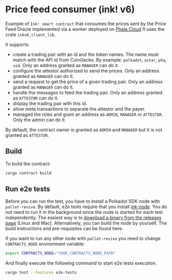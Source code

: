 # Price feed consumer (ink! v6)

Example of `Ink! smart contract` that consumes the prices sent by the Price Feed Oracle implemented via a worker deployed on [Phala Cloud](https://cloud.phala.network/)
It uses the crate `inkv6_client_lib`.

It supports:
 - create a trading pair with an id and the token names. The name must match with the API id from CoinGecko. By example: `polkadot`, `astar`, `pha`, `usd`. Only an address granted as `MANAGER` can do it.
 - configure the attestor authorized to send the prices. Only an address granted as `MANAGER` can do it.
 - send a request to get the price of a given trading pair. Only an address granted as `MANAGER` can do it.
 - handle the messages to feed the trading pair. Only an address granted as `ATTESTOR` can do it.
 - display the trading pair with this id.
 - allow meta transactions to separate the attestor and the payer.
 - managed the roles and grant an address as `ADMIN`, `MANAGER` or `ATTESTOR`. Only the admin can do it.

By default, the contract owner is granted as `ADMIN` and `MANAGER` but it is not granted as `ATTESTOR`.

## Build

To build the contract:

```bash
cargo contract build
```

## Run e2e tests

Before you can run the test, you have to install a Polkadot SDK node with `pallet-revive`.
By default, e2e tests require that you install [ink-node](https://github.com/use-ink/ink-node).
You do not need to run it in the background since the node is started for each test independently.
The easiest way is to [download a binary from the releases page](https://github.com/use-ink/ink-node/releases) (Linux and Mac).
Alternatively, you can build the node by yourself. The build instructions and pre-requisites can be found here.

If you want to run any other node with `pallet-revive` you need to change `CONTRACTS_NODE` environment variable:
```bash
export CONTRACTS_NODE="YOUR_CONTRACTS_NODE_PATH"
```

And finally execute the following command to start e2e tests execution.
```bash
cargo test --features e2e-tests
```
